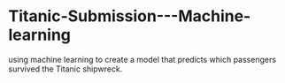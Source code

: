 # Titanic-Submission---Machine-learning
 using machine learning to create a model that predicts which passengers survived the Titanic shipwreck.
